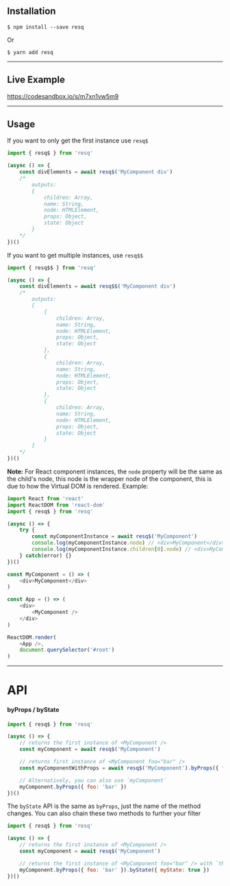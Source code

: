 ## Installation

```
$ npm install --save resq
```

Or

```
$ yarn add resq
```

---

## Live Example

 https://codesandbox.io/s/m7xn1vw5m9

---
## Usage

If you want to only get the first instance use `resq$`

```javascript
import { resq$ } from 'resq'

(async () => {
    const divElements = await resq$('MyComponent div')
    /*
        outputs:
        {
            children: Array,
            name: String,
            node: HTMLElement,
            props: Object,
            state: Object
        }
    */
})()

```

If you want to get multiple instances, use `resq$$`


```javascript
import { resq$$ } from 'resq'

(async () => {
    const divElements = await resq$$('MyComponent div')
    /*
        outputs:
        [
            {
                children: Array,
                name: String,
                node: HTMLElement,
                props: Object,
                state: Object
            },
            {
                children: Array,
                name: String,
                node: HTMLElement,
                props: Object,
                state: Object
            },
            {
                children: Array,
                name: String,
                node: HTMLElement,
                props: Object,
                state: Object
            }
        ]
    */
})()

```

**Note:** For React component instances, the `node` property will be the same as the child's node, this node is the wrapper node of the component, this is due to how the Virtual DOM is rendered. Example:

```javascript
import React from 'react'
import ReactDOM from 'react-dom'
import { resq$ } from 'resq'

(async () => {
    try {
        const myComponentInstance = await resq$('MyComponent')
        console.log(myComponentInstance.node) // <div>MyComponent</div>
        console.log(myComponentInstance.children[0].node) // <div>MyComponent</div>
    } catch(error) {}
})()

const MyComponent = () => (
    <div>MyComponent</div>
)

const App = () => (
    <div>
        <MyComponent />
    </div>
)

ReactDOM.render(
    <App />,
    document.querySelector('#root')
)
```

---

# API

#### byProps / byState

```javascript
import { resq$ } from 'resq'

(async () => {
    // returns the first instance of <MyComponent />
    const myComponent = await resq$('MyComponent')

    // returns first instance of <MyComponent foo="bar" />
    const myComponentWithProps = await resq$('MyComponent').byProps({ foo: 'bar' })

    // Alternatively, you can also use `myComponent`
    myComponent.byProps({ foo: 'bar' })
})()
```

The `byState` API is the same as `byProps`, just the name of the method changes.
You can also chain these two methods to further your filter


```javascript
import { resq$ } from 'resq'

(async () => {
    // returns the first instance of <MyComponent />
    const myComponent = await resq$('MyComponent')

    // returns the first instance of <MyComponent foo="bar" /> with `this.state.myState = true`
    myComponent.byProps({ foo: 'bar' }).byState({ myState: true })
})()
```
